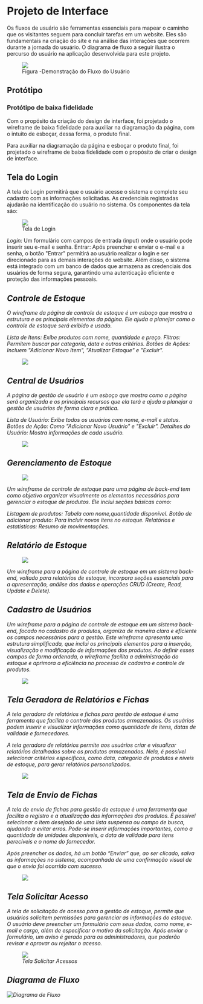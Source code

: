 
# Projeto de Interface

<p> Os fluxos de usuário são ferramentas essenciais para mapear o caminho que os visitantes seguem para concluir tarefas em um website. Eles são fundamentais na criação do site e na análise das interações que ocorrem durante a jornada do usuário. O diagrama de fluxo a seguir ilustra o percurso do usuário na aplicação desenvolvida para este projeto.</p>




<figure>
  <img src="img/wire_frame.png"> <figcaption>Figura -Demonstração do Fluxo do Usuário</figcaption>
</figure>


## Protótipo

### Protótipo de baixa fidelidade
<p> Com o propósito da criação do design de interface, foi projetado o wireframe de baixa fidelidade para auxiliar na diagramação da página, com o intuito de esboçar, dessa forma, o produto final. </p>


<p>Para auxiliar na diagramação da página e esboçar o produto final, foi projetado o wireframe de baixa fidelidade com o propósito de criar o design de interface.</p> 


## Tela do Login


A tela de Login permitirá que o usuário acesse o sistema e complete seu cadastro com as informações solicitadas. As credenciais registradas ajudarão na identificação do usuário no sistema. Os componentes da tela são:

<figure>
  <img src="img/login-ss.jpg"> <figcaption>Tela de Login </figcaption>
</figure>

<em> Login:</em>  Um formulário com campos de entrada (input) onde o usuário pode inserir seu e-mail e senha.
Entrar: Após preencher e enviar o e-mail e a senha, o botão "Entrar" permitirá ao usuário realizar o login e ser direcionado para as demais interações do website.
Além disso, o sistema está integrado com um banco de dados que armazena as credenciais dos usuários de forma segura, garantindo uma autenticação eficiente e proteção das informações pessoais.<em>


## Controle de Estoque


O wireframe da página de controle de estoque é um esboço que mostra a estrutura e os principais elementos da página. Ele ajuda a planejar como o controle de estoque será exibido e usado.

<em> Lista de Itens:</em>  Exibe produtos com nome, quantidade e preço. 
<em> Filtros:</em>  Permitem buscar por categoria, data e outros critérios. 
<em> Botões de Ações:</em>  Incluem "Adicionar Novo Item", "Atualizar Estoque" e "Excluir".



<figure>
  <img src="img/controle-de-estoque.png">
</figure>


## Central de Usuários 


A  página de gestão de usuário é um esboço que mostra como a página será organizada e os principais recursos que ela terá e  ajuda a planejar a gestão de usuários de forma clara e prática.

<em> Lista de Usuário:</em> Exibe todos os usuários com nome, e-mail e status.
<em> Botões de Ação:</em> Como "Adicionar Novo Usuário" e "Excluir". 
<em> Detalhes do Usuário:</em> Mostra informações de cada usuário.

<figure>
  <img src="img/gestaodeusuario.png"> 
</figure>



## Gerenciamento de Estoque 

<figure>
  <img src="img/gerenciamento-de-estoque.jpg">
</figure>

<p>Um wireframe de controle de estoque para uma página de back-end tem como objetivo organizar visualmente os elementos necessários para gerenciar o estoque de produtos. Ele inclui seções básicas como:</p>

<em>Listagem de produtos:</em> Tabela com nome,quantidade disponível.
<em>Botão de adicionar produto:</em> Para incluir novos itens no estoque.
<em>Relatórios e estatísticas:</em> Resumo de movimentações.

## Relatório de Estoque

<figure>
  <img src="img/relatoriodeestoque.jpg">
</figure>



<p> Um wireframe para a página de controle de estoque em um sistema back-end, voltado para relatórios de estoque, incorpora seções essenciais para a apresentação, análise dos dados e operações CRUD (Create, Read, Update e Delete).</p>



## Cadastro de Usuários

<p> Um wireframe para a página de controle de estoque em um sistema back-end, focado no cadastro de produtos, organiza de maneira clara e eficiente os campos necessários para a gestão. Este wireframe apresenta uma estrutura simplificada, que inclui os principais elementos para a inserção, visualização e modificação de informações dos produtos. Ao definir esses campos de forma ordenada, o wireframe facilita a administração do estoque e aprimora a eficiência no processo de cadastro e controle de produtos.</p>

<figure>
  <img src="img/cadastro-de-produto.jpg"> 
</figure>


## Tela Geradora de Relatórios e Fichas

<p>A tela geradora de relatórios e fichas para gestão de estoque é uma ferramenta que facilita o controle dos produtos armazenados. Os usuários podem inserir e visualizar informações como quantidade de itens, datas de validade e fornecedores.</p>
<p>A tela geradora de relatórios  permite aos usuários criar e visualizar relatórios detalhados sobre os produtos armazenados. Nela, é possível selecionar critérios específicos, como data, categoria de produtos e níveis de estoque, para gerar relatórios personalizados.</p>

<figure>
  <img src="img/TelaGeradoradeRelatorioeFichas.png"> 
</figure>



## Tela de Envio de Fichas

<p>A tela de envio de fichas para gestão de estoque é uma ferramenta que facilita o registro e a atualização das informações dos produtos. É possível selecionar o item desejado de uma lista suspensa ou campo de busca, ajudando a evitar erros. Pode-se inserir informações importantes, como a quantidade de unidades disponíveis, a data de validade para itens perecíveis e o nome do fornecedor.</p>
<p>Após preencher os dados, há um botão “Enviar” que, ao ser clicado, salva as informações no sistema, acompanhada de uma confirmação visual de que o envio foi ocorrido com sucesso.</p>

<figure>
  <img src="img/TelaEnviodeFicha.png"> 

</figure>




## Tela Solicitar Acesso

<p> A tela de solicitação de acesso para a gestão de estoque, permite que usuários solicitem permissões para gerenciar as informações do estoque. O usuário deve preencher um formulário com seus dados, como nome, e-mail e cargo, além de especificar o motivo da solicitação. Após enviar o formulário, um aviso é gerado para os administradores, que poderão revisar e aprovar ou rejeitar o acesso.</p>

<figure>
  <img src="img/TelaSolicitarAcesso.png"> 
  <figcaption>Tela Solicitar Acessos </figcaption>
</figure>

## Diagrama de Fluxo

![Diagrama de Fluxo](https://github.com/user-attachments/assets/992f0e5c-7498-4f5a-a569-83f3d48dc7b5)


